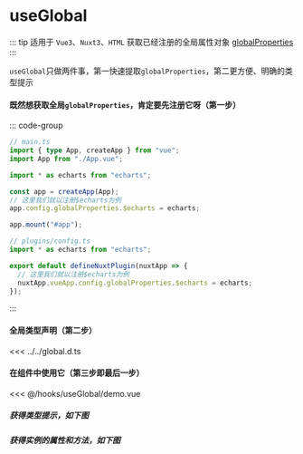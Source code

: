 <script setup>
import demo from './demo.vue'
</script>

# useGlobal

::: tip 适用于 `Vue3`、`Nuxt3`、`HTML`
获取已经注册的全局属性对象 [globalProperties](https://cn.vuejs.org/api/application.html#app-config-globalproperties)
:::

`useGlobal`只做两件事，第一快速提取`globalProperties`，第二更方便、明确的类型提示

#### 既然想获取全局`globalProperties`，肯定要先注册它呀（第一步）

::: code-group

```ts [Vue3]
// main.ts
import { type App, createApp } from "vue";
import App from "./App.vue";

import * as echarts from "echarts";

const app = createApp(App);
// 这里我们就以注册$echarts为例
app.config.globalProperties.$echarts = echarts;

app.mount("#app");
```

```ts [Nuxt3]
// plugins/config.ts
import * as echarts from "echarts";

export default defineNuxtPlugin(nuxtApp => {
  // 这里我们就以注册$echarts为例
  nuxtApp.vueApp.config.globalProperties.$echarts = echarts;
});
```

:::

#### 全局类型声明（第二步）

<<< ../../global.d.ts

#### 在组件中使用它（第三步即最后一步）

<<< @/hooks/useGlobal/demo.vue

##### 获得类型提示，如下图

<preview-image imgSrc="/echarts1.jpg" />

##### 获得实例的属性和方法，如下图

<preview-image imgSrc="/echarts2.jpg" />
